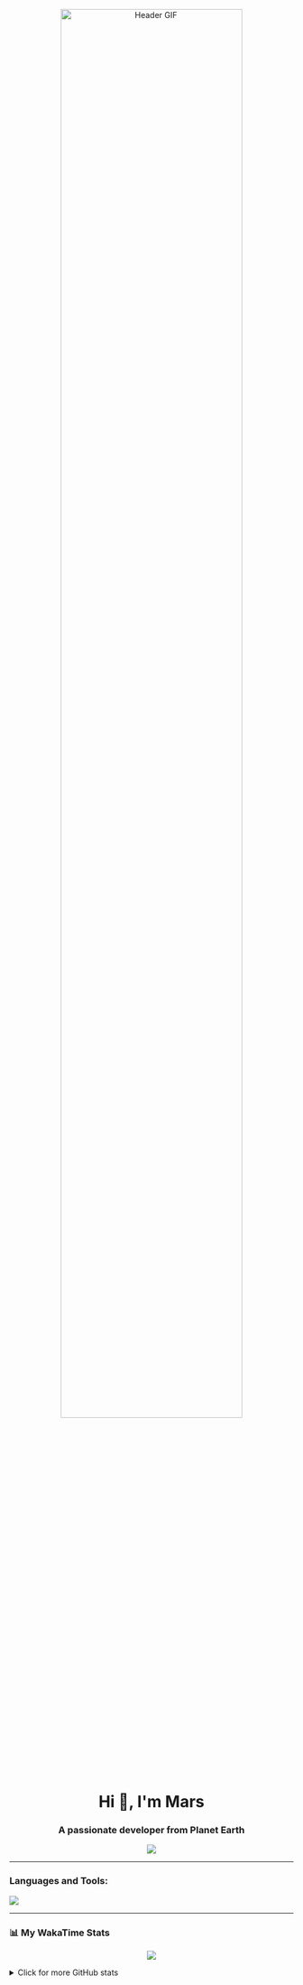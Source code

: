 <p align="center">
  <img src="https://raw.githubusercontent.com/MAZHARMIK/MAZHARMIK/main/GME-HEADER.gif" alt="Header GIF" width="80%">
</p>

<h1 align="center">Hi 👋, I'm Mars</h1>
<h3 align="center">A passionate developer from Planet Earth</h3>

<p align="center">
  <a href="https://github.com/DenverCoder1/readme-typing-svg">
    <img src="https://readme-typing-svg.herokuapp.com?font=Fira+Code&size=24&pause=1000&color=15F700&width=435&lines=Building+cool+things;Exploring+new+tech;Always+learning">
  </a>
</p>

---

### Languages and Tools:
<p align="left"> 
  <a href="https://skillicons.dev">
    <img src="https://skillicons.dev/icons?i=ts,py,bash,go,css,vscode,git,prisma&theme=dark" />
  </a>
</p>

---

### 📊 My WakaTime Stats

<p align="center">
  <!--START_SECTION:waka-->
  <img src="https://wakatime.com/share/@mars-arch/12345678-1234-1234-1234-123456789abc.svg" />
  <!--END_SECTION:waka-->
</p>

<details>
<summary>Click for more GitHub stats</summary>

<p align="center">
  <img align="center" src="https://github-readme-stats.vercel.app/api?username=mars-arch&show_icons=true&locale=en&theme=radical" alt="mars-arch" />
  <img align="center" src="https://github-readme-streak-stats.herokuapp.com/?user=mars-arch&theme=radical" alt="mars-arch" />
</p>

<p align="center">
  <img align="center" src="https://github-readme-stats.vercel.app/api/top-langs?username=mars-arch&show_icons=true&locale=en&layout=compact&theme=radical" alt="mars-arch" />
</p>

<p align="center">
  <a href="https://github.com/ashutosh00710/github-readme-activity-graph">
    <img alt="Mars's Activity Graph" src="https://activity-graph.herokuapp.com/graph?username=mars-arch&bg_color=0D1117&color=7F3FBF&line=7F3FBF&point=7F3FBF&area=true&hide_border=true" />
  </a>
</p>

</details>

